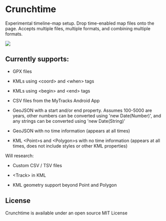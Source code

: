 # Crunchtime

Experimental timeline-map setup. Drop time-enabled map files onto the page. Accepts multiple files, multiple formats, and combining multiple formats.

<img src="http://i.imgur.com/wEBrQS6.png"/>

## Currently supports:

* GPX files

* KMLs using &lt;coord&gt; and &lt;when&gt; tags

* KMLs using &lt;begin&gt; and &lt;end&gt; tags

* CSV files from the MyTracks Android App

* GeoJSON with a start and/or end property. Assumes 100-5000 are years, other numbers can be converted using 'new Date(Number)', and any strings can be converted using 'new Date(String)'

* GeoJSON with no time information (appears at all times)

* KML &lt;Point&gt;s and &lt;Polygon&gt;s with no time information (appears at all times, does not include styles or other KML properties)

Will research:

* Custom CSV / TSV files

* &lt;Track&gt; in KML

* KML geometry support beyond Point and Polygon

## License

Crunchtime is available under an open source MIT License